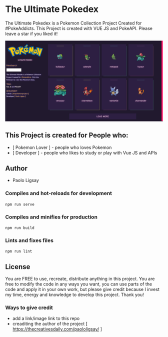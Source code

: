 # The Ultimate Pokedex 
The Ultimate Pokedex is a Pokemon Collection Project Created for #PokeAddicts. This Project is created with VUE JS and PokeAPI. Please leave a star if you liked it! 

![](src/img/output.JPG)

## This Project is created for People who:
* [ Pokemon Lover ] - people who loves Pokemon 
* [ Developer ] - people who likes to study or play with Vue JS and APIs 

## Author
* Paolo Ligsay
 
### Compiles and hot-reloads for development
```
npm run serve
```

### Compiles and minifies for production
```
npm run build
```

### Lints and fixes files
```
npm run lint
```
## License

You are FREE to use, recreate, distribute anything in this project. You are free to modify the code in any ways you want, you can use parts of the code and apply it in your own work, but please give credit because I invest my time, energy and knowledge to develop this project. Thank you! 

### Ways to give credit

* add a link/image link to this repo
* creaditing the author of the project [ https://thecreativesdaily.com/paololigsay/ ]